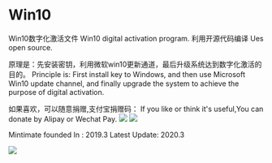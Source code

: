 # Win10
Win10数字化激活文件
Win10 digital activation program.
利用开源代码编译
Ues open source.

原理是：先安装密钥，利用微软win10更新通道，最后升级系统达到数字化激活的目的。
Principle is:
First install key to Windows, and then use Microsoft Win10 update channel, and finally upgrade the system to achieve the purpose of digital activation.

如果喜欢，可以随意捐赠,支付宝捐赠码：
If you like or think it's useful,You can donate by Alipay or Wechat Pay.
![](https://ae01.alicdn.com/kf/H518fe946cf1248cfb8984dfcd492247fB.jpg)
![](https://ae01.alicdn.com/kf/H6c6a67b3c5954e028eb7ff9ca46774abi.jpg)

Mintimate
founded In :
2019.3
Latest Update:
2020.3

![](https://github.com/Mintimate/Win10/blob/master/E142834B176A2AB9B581496830B31DDA.jpg?raw=true)

